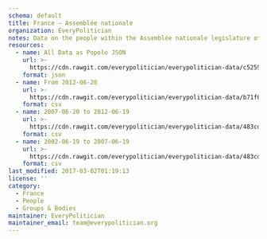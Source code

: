 ```yaml
---
schema: default
title: France — Assemblée nationale
organization: EveryPolitician
notes: Data on the people within the Assemblée nationale legislature of France.
resources:
  - name: All Data as Popolo JSON
    url: >-
      https://cdn.rawgit.com/everypolitician/everypolitician-data/c52598ce05d6ae987eb0885d309628c1a8b64e78/data/France/National_Assembly/ep-popolo-v1.0.json
    format: json
  - name: From 2012-06-20
    url: >-
      https://cdn.rawgit.com/everypolitician/everypolitician-data/b71f676d416b4b79f9c851e63b7db46651904c31/data/France/National_Assembly/term-14.csv
    format: csv
  - name: 2007-06-20 to 2012-06-19
    url: >-
      https://cdn.rawgit.com/everypolitician/everypolitician-data/483cdb9abee899b290319d3ec2c98684c3d44da8/data/France/National_Assembly/term-13.csv
    format: csv
  - name: 2002-06-19 to 2007-06-19
    url: >-
      https://cdn.rawgit.com/everypolitician/everypolitician-data/483cdb9abee899b290319d3ec2c98684c3d44da8/data/France/National_Assembly/term-12.csv
    format: csv
last_modified: 2017-03-02T01:19:13
license: ''
category:
  - France
  - People
  - Groups & Bodies
maintainer: EveryPolitician
maintainer_email: team@everypolitician.org
---
```

